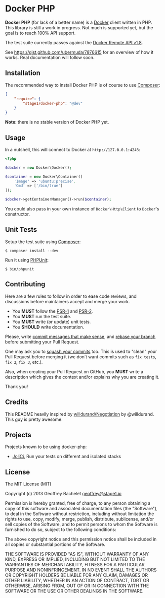 Docker PHP
==========

**Docker PHP** (for lack of a better name) is a [Docker](http://docker.io/) client written in PHP. This library is still a work in progress. Not much is supported yet, but the goal is to reach 100% API support.

The test suite currently passes against the [Docker Remote API v1.8](http://docs.docker.io/en/latest/api/docker_remote_api_v1.8/).

See https://gist.github.com/ubermuda/7876615 for an overview of how it works. Real documentation will follow soon.

Installation
------------

The recommended way to install Docker PHP is of course to use [Composer](http://getcomposer.org/):

```json
{
    "require": {
        "stage1/docker-php": "@dev"
    }
}
```

**Note**: there is no stable version of Docker PHP yet.

Usage
-----

In a nutshell, this will connect to Docker at `http://127.0.0.1:4243`:

```php
<?php

$docker = new Docker\Docker();

$container = new Docker\Container([
    'Image' => 'ubuntu:precise',
    'Cmd' => ['/bin/true']
]);

$docker->getContainerManager()->run($container);
```

You could also pass in your own instance of `Docker\Http\Client` to `Docker`'s constructor.

Unit Tests
----------

Setup the test suite using [Composer](http://getcomposer.org/):

```
$ composer install --dev
```

Run it using [PHPUnit](http://phpunit.de/):

```
$ bin/phpunit
```

Contributing
------------

Here are a few rules to follow in order to ease code reviews, and discussions before maintainers accept and merge your work.

* You **MUST** follow the [PSR-1](http://www.php-fig.org/psr/1/) and [PSR-2](http://www.php-fig.org/psr/2/).
* You **MUST** run the test suite.
* You **MUST** write (or update) unit tests.
* You **SHOULD** write documentation.

Please, write [commit messages that make sense](http://tbaggery.com/2008/04/19/a-note-about-git-commit-messages.html), and [rebase your branch](http://git-scm.com/book/en/Git-Branching-Rebasing) before submitting your Pull Request.

One may ask you to [squash your commits](http://gitready.com/advanced/2009/02/10/squashing-commits-with-rebase.html) too. This is used to "clean" your Pull Request before merging it (we don't want commits such as `fix tests`, `fix 2`, `fix 3`, etc.).

Also, when creating your Pull Request on GitHub, you **MUST** write a description which gives the context and/or explains why you are creating it.

Thank you!

Credits
-------

This README heavily inspired by [willdurand/Negotiation](https://github.com/willdurand/Negotiation) by @willdurand. This guy is pretty awesome.

Projects
--------

Projects known to be using docker-php:

* [JoliCi](https://github.com/jolicode/JoliCi), Run your tests on different and isolated stacks

License
-------

The MIT License (MIT)

Copyright (c) 2013 Geoffrey Bachelet <geoffrey@stage1.io>

Permission is hereby granted, free of charge, to any person obtaining a copy
of this software and associated documentation files (the "Software"), to deal
in the Software without restriction, including without limitation the rights
to use, copy, modify, merge, publish, distribute, sublicense, and/or sell
copies of the Software, and to permit persons to whom the Software is
furnished to do so, subject to the following conditions:

The above copyright notice and this permission notice shall be included in
all copies or substantial portions of the Software.

THE SOFTWARE IS PROVIDED "AS IS", WITHOUT WARRANTY OF ANY KIND, EXPRESS OR
IMPLIED, INCLUDING BUT NOT LIMITED TO THE WARRANTIES OF MERCHANTABILITY,
FITNESS FOR A PARTICULAR PURPOSE AND NONINFRINGEMENT. IN NO EVENT SHALL THE
AUTHORS OR COPYRIGHT HOLDERS BE LIABLE FOR ANY CLAIM, DAMAGES OR OTHER
LIABILITY, WHETHER IN AN ACTION OF CONTRACT, TORT OR OTHERWISE, ARISING FROM,
OUT OF OR IN CONNECTION WITH THE SOFTWARE OR THE USE OR OTHER DEALINGS IN
THE SOFTWARE.
